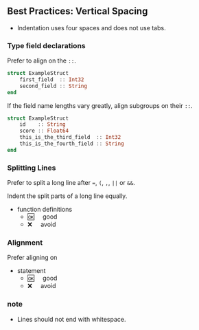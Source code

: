 ## Best Practices:  Vertical Spacing
     
- Indentation uses four spaces and does not use tabs.

### Type field declarations

Prefer to align on the `::`.

```julia
struct ExampleStruct    
    first_field  :: Int32    
    second_field :: String    
end    
```
If the field name lengths vary greatly, align subgroups on their `::`.
```julia
struct ExampleStruct    
    id    :: String    
    score :: Float64    
    this_is_the_third_field  :: Int32    
    this_is_the_fourth_field :: String    
end    
```
### Splitting Lines

Prefer to split a long line after `=`, `(`, `,`, `||` or `&&`.

Indent the split parts of a long line equally.

- function definitions
  - :ok:&nbsp;&nbsp;&nbsp;&nbsp; good
  - :x:&nbsp;&nbsp;&nbsp;&nbsp;  avoid

### Alignment

Prefer aligning on

- statement
  - :ok:&nbsp;&nbsp;&nbsp;&nbsp; good
  - :x:&nbsp;&nbsp;&nbsp;&nbsp;  avoid
  
### note

- Lines should not end with whitespace.

